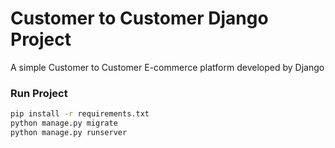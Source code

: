 # Customer to Customer Django Project

A simple Customer to Customer E-commerce platform developed by Django

### Run Project 

```bash
pip install -r requirements.txt
python manage.py migrate
python manage.py runserver
```
